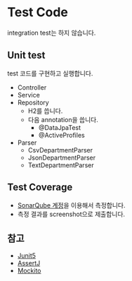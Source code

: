 # Test Code

integration test는 하지 않습니다.

## Unit test

test 코드를 구현하고 실행합니다.

- Controller
- Service
- Repository
  + H2를 씁니다.
  + 다음 annotation을 씁니다.
    * @DataJpaTest
    * @ActiveProfiles
- Parser
  * CsvDepartmentParser
  * JsonDepartmentParser
  * TextDepartmentParser

## Test Coverage
* [SonarQube 계정](https://nhnacademy.dooray.com/project/posts/3520533059061338037)을 이용해서 측정합니다.
* 측정 결과를 screenshot으로 제출합니다.

## 참고
* [Junit5](https://junit.org/junit5/docs/current/user-guide/)
* [AssertJ](https://assertj.github.io/doc/)
* [Mockito](https://javadoc.io/doc/org.mockito/mockito-core/latest/org/mockito/Mockito.html)
